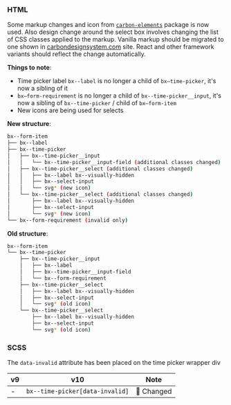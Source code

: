 ### HTML

Some markup changes and icon from [`carbon-elements`](https://github.com/IBM/carbon-elements) package is now used. Also design change around the select box involves changing the list of CSS classes applied to the markup. Vanilla markup should be migrated to one shown in [carbondesignsystem.com](https://next.carbondesignsystem.com/components/date-picker/code) site. React and other framework variants should reflect the change automatically.

**Things to note**:

- Time picker label `bx--label` is no longer a child of `bx—time-picker`, it's now a sibling of it
- `bx—form-requirement` is no longer a child of `bx--time-picker__input`, it's now a sibling of `bx--time-picker` / child of `bx—form-item`
- New icons are being used for selects

**New structure**:

```bash
bx--form-item
├── bx--label
├── bx--time-picker
│   ├── bx--time-picker__input
│   │   └── bx--time-picker__input-field (additional classes changed)
│   ├── bx--time-picker__select (additional classes changed)
│   │   ├── bx--label bx--visually-hidden
│   │   ├── bx--select-input
│   │   └── svg* (new icon)
│   └── bx--time-picker__select (additional classes changed)
│       ├── bx--label bx--visually-hidden
│       ├── bx--select-input
│       └── svg* (new icon)
└── bx--form-requirement (invalid only)
```

**Old structure**:

```bash
bx--form-item
└── bx--time-picker
    ├── bx--time-picker__input
    │   ├── bx--label
    │   ├── bx--time-picker__input-field
    │   └── bx--form-requirement
    ├── bx--time-picker__select
    │   ├── bx--label bx--visually-hidden
    │   ├── bx--select-input
    │   └── svg* (old icon)
    └── bx--time-picker__select
        ├── bx--label bx--visually-hidden
        ├── bx--select-input
        └── svg* (old icon)
```

### SCSS

The `data-invalid` attribute has been placed on the time picker wrapper div

| v9  | v10                             | Note           |
| --- | ------------------------------- | -------------- |
| -   | `bx--time-picker[data-invalid]` | :eyes: Changed |
